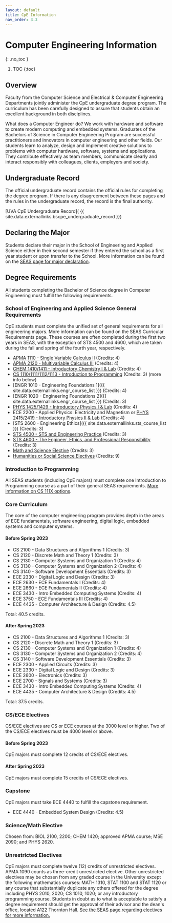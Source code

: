 ```yaml
---
layout: default
title: CpE Information
nav_order: 3.3
---
```


# Computer Engineering Information
{: .no_toc }

1. TOC
{:toc}

## Overview

Faculty from the Computer Science and Electrical & Computer Engineering
Departments jointly administer the CpE undergraduate degree program. The
curriculum has been carefully designed to assure that students obtain an
excellent background in both disciplines.

What does a Computer Engineer do? We work with hardware and software to create
modern computing and embedded systems. Graduates of the Bachelors of Science in
Computer Engineering Program are successful practitioners and innovators in
computer engineering and other fields. Our students learn to analyze, design and
implement creative solutions to problems with computer hardware, software,
systems and applications. They contribute effectively as team members,
communicate clearly and interact responsibly with colleagues, clients, employers
and society.


## Undergraduate Record

The official undergraduate record contains the official rules for completing the
degree program. If there is any disagreement between these pages and the rules
in the undergraduate record, the record is the final authority.

[UVA CpE Undergraduate Record]( {{ site.data.externallinks.bscpe_undergraduate_record }})


## Declaring the Major

Students declare their major in the School of Engineering and Applied Science
either in their second semester if they entered the school as a first year
student or upon transfer to the School. More information can be found on the
[SEAS page for major declaration](http://records.ureg.virginia.edu/content.php?catoid=54&navoid=4326#Major_Minor).


## Degree Requirements

All students completing the Bachelor of Science degree in Computer Engineering
must fulfill the following requirements.

### School of Engineering and Applied Science General Requirements

CpE students must complete the unified set of general requirements for all
engineering majors. More information can be found on the SEAS Curricular
Requirements page. These courses are often completed during the first two years
in SEAS, with the exception of STS 4500 and 4600, which are taken during the
fall and spring of the fourth year, respectively.

*   [APMA 1110 - Single Variable Calculus II](https://louslist.org/CC/APMA.html) (Credits: 4)
*   [APMA 2120 - Multivariable Calculus III](https://louslist.org/CC/APMA.html) (Credits: 4)
*   [CHEM 1410/1411 - Introductory Chemistry I & Lab](https://louslist.org/CC/Chemistry.html) (Credits: 4)
*   [CS 1110/1111/1112/1113 - Introduction to Programming](/courses.html#cs-1110-introduction-to-programming) (Credits: 3) (more info below)
* [ENGR 1010 - Engineering Foundations 1]({{ site.data.externallinks.engr_course_list }}) (Credits: 4)
* [ENGR 1020 - Engineering Foundations 2]({{ site.data.externallinks.engr_course_list }}) (Credits: 3)
*   [PHYS 1425/1429 - Introductory Physics I & Lab](https://louslist.org/CC/Physics.html) (Credits: 4)
*   ECE 2200 - Applied Physics: Electricity and Magnetism or [PHYS 2415/2419 - Introductory Physics II & Lab](https://louslist.org/CC/Physics.html) (Credits: 4)
* [STS 2600 - Engineering Ethics]({{ site.data.externallinks.sts_course_list }}) (Credits: 3)
*   [STS 4500 - STS and Engineering Practice](https://louslist.org/CC/STS.html) (Credits: 3)
*   [STS 4600 - The Engineer, Ethics, and Professional Responsibility](https://louslist.org/CC/STS.html) (Credits: 3)
*   [Math and Science Elective](https://engineering.virginia.edu/current-students/current-undergraduate-students/degree-information/elective-information) (Credits: 3)
*   [Humanities or Social Science Electives](https://engineering.virginia.edu/current-students/current-undergraduate-students/degree-information/elective-information) (Credits: 9)

### Introduction to Programming

All SEAS students (including CpE majors) must complete one Introduction to
Programming course as a part of their general SEAS requirements.
[More information on CS 111X options](/bscs.html#introduction-to-programming).

### Core Curriculum

The core of the computer engineering program provides depth in the areas of ECE
fundamentals, software engineering, digital logic, embedded systems and computer
systems.

#### Before Spring 2023

* CS 2100 - Data Structures and Algorithms 1 (Credits: 3)
* CS 2120 - Discrete Math and Theory 1 (Credits: 3)
* CS 2130 - Computer Systems and Organization 1 (Credits: 4)
* CS 3130 - Computer Systems and Organization 2 (Credits: 4)
* CS 3140 - Software Development Essentials (Credits: 3)
* ECE 2330 - Digital Logic and Design (Credits: 3)
* ECE 2630 - ECE Fundamentals I (Credits: 4)
* ECE 2660 - ECE Fundamentals II (Credits: 4)
* ECE 3430 - Intro Embedded Computing Systems (Credits: 4)
* ECE 3750 - ECE Fundamentals III (Credits: 4)
* ECE 4435 - Computer Architecture & Design (Credits: 4.5)

Total: 40.5 credits.

#### After Spring 2023

* CS 2100 - Data Structures and Algorithms 1 (Credits: 3)
* CS 2120 - Discrete Math and Theory 1 (Credits: 3)
* CS 2130 - Computer Systems and Organization 1 (Credits: 4)
* CS 3130 - Computer Systems and Organization 2 (Credits: 4)
* CS 3140 - Software Development Essentials (Credits: 3)
* ECE 2300 - Applied Circuits (Credits: 3)
* ECE 2330 - Digital Logic and Design (Credits: 3)
* ECE 2600 - Electronics (Credits: 3)
* ECE 2700 - Signals and Systems (Credits: 3)
* ECE 3430 - Intro Embedded Computing Systems (Credits: 4)
* ECE 4435 - Computer Architecture & Design (Credits: 4.5)

Total: 37.5 credits.

### CS/ECE Electives

CS/ECE electives are CS or ECE courses at the 3000 level or
higher. Two of the CS/ECE electives must be 4000 level or above.

#### Before Spring 2023

CpE majors must complete 12 credits of CS/ECE electives.

#### After Spring 2023

CpE majors must complete 15 credits of CS/ECE electives.

### Capstone

CpE majors must take ECE 4440 to fulfill the capstone requirement.

- ECE 4440 - Embedded System Design (Credits: 4.5)

### Science/Math Elective

Chosen from: BIOL 2100, 2200; CHEM 1420; approved APMA course; MSE 2090; and
PHYS 2620.

### Unrestricted Electives

CpE majors must complete twelve (12) credits of unrestricted electives.
APMA 1090 counts as three-credit unrestricted elective. Other unrestricted
electives may be chosen from any graded course in the University except the
following mathematics courses: MATH 1310, STAT 1100 and STAT 1120 or any course
that substantially duplicate any others offered for the degree including PHYS
2010, 2020; CS 1010, 1020; or any introductory programming course. Students in
doubt as to what is acceptable to satisfy a degree requirement should get the
approval of their advisor and the dean's office, located A122 Thornton Hall.
[See the SEAS page regarding electives for more
information.](https://engineering.virginia.edu/current-students/current-undergraduate-students/degree-information/elective-information)
